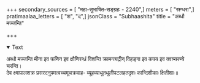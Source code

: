 +++
secondary_sources = [ "महा-सुभाषित-सङ्ग्रहः - 2240",]
meters = [ "स्रग्धरा",]
pratimaalaa_letters = [ "श", "द",]
jsonClass = "Subhaashita"
title = "अब्धौ मज्जन्ति"

+++

<details open><summary>Text</summary>

अब्धौ मज्जन्ति मीना इव फणिन इव क्षौणिरन्ध्रं विशन्ति क्रामन्त्यद्रीन् विहङ्गा इव कपय इव क्वाप्यरण्ये चरन्ति।  
देव क्ष्मापालशक्र प्रसरदनुपमत्वच्चमूचक्रवाह- व्यूहव्याधूतधूलीपटलहतदृशः कान्दिशीकाः क्षितीशाः॥
</details>
